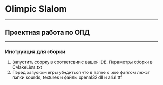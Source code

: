 # Olimpic Slalom
---
## Проектная работа по ОПД
---

### Инструкция для сборки

1. Запустить сборку в соответсвии с вашей IDE. Параметры сборки в CMakeLists.txt
2. Перед запуском игры убедиться что в папке с .exe файлом лежат папки sounds, textures и файлы openal32.dll и arial.ttf
